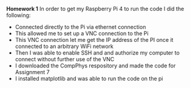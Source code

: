 **Homework 1**
In order to get my Raspberry Pi 4 to run the code I did the following:
* Connected directly to the Pi via ethernet connection
* This allowed me to set up a VNC connection to the Pi
* This VNC connection let me get the IP address of the PI once it connected to an arbitrary WiFi network
* Then I was able to enable SSH and and authorize my computer to connect without further use of the VNC
* I downloaded the CompPhys respository and made the code for Assignment 7
* I installed matplotlib and was able to run the code on the pi